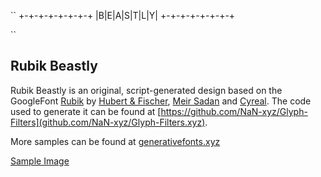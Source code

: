 ``
+-+-+-+-+-+-+-+
|B|E|A|S|T|L|Y|
+-+-+-+-+-+-+-+

``

## Rubik Beastly

Rubik Beastly is an original, script-generated design based on the GoogleFont [Rubik](http://github.com) by [Hubert & Fischer](https://hubertfischer.com/), [Meir Sadan](https://meirsadan.com/) and [Cyreal](http://www.cyreal.org/). The code used to generate it can be found at [https://github.com/NaN-xyz/Glyph-Filters](github.com/NaN-xyz/Glyph-Filters.xyz).

More samples can be found at [generativefonts.xyz](GenerativeFonts.xyz)

[Sample Image](images/Sample.png)
